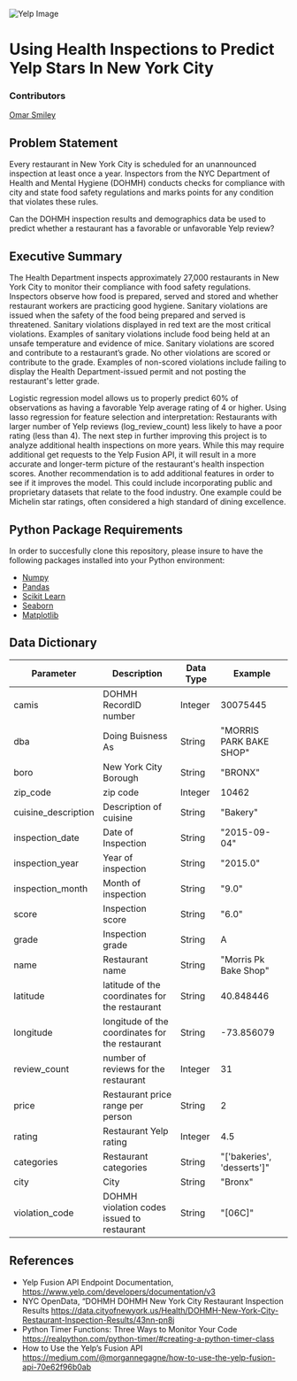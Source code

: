 ![Yelp Image](https://upload.wikimedia.org/wikipedia/commons/thumb/a/ad/Yelp_Logo.svg/2880px-Yelp_Logo.svg.png)


# Using Health Inspections to Predict Yelp Stars In New York City

### Contributors

[Omar Smiley](https://git.generalassemb.ly/smileyo)

## Problem Statement
Every restaurant in New York City is scheduled for an unannounced inspection at least once a year. Inspectors from the NYC Department of Health and Mental Hygiene (DOHMH) conducts checks for compliance with city and state food safety regulations and marks points for any condition that violates these rules.

Can the DOHMH inspection results and demographics data be used to predict whether a restaurant has a favorable or unfavorable Yelp review?


## Executive Summary
The Health Department inspects approximately 27,000 restaurants in New York City to monitor their compliance with food safety regulations. Inspectors observe how food is prepared, served and stored and whether restaurant workers are practicing good hygiene. Sanitary violations are issued when the safety of the food being prepared and served is threatened. Sanitary violations displayed in red text are the most critical violations. Examples of sanitary violations include food being held at an unsafe temperature and evidence of mice. Sanitary violations are scored and contribute to a restaurant’s grade. No other violations are scored or contribute to the grade. Examples of non-scored violations include failing to display the Health Department-issued permit and not posting the restaurant's letter grade.

Logistic regression model allows us to properly predict 60%  of observations as having a favorable Yelp average rating of 4 or higher.
Using lasso regression for feature selection and interpretation: Restaurants with larger number of Yelp reviews (log_review_count) less likely to have a poor rating (less than 4). The next step in further improving this project is to analyze additional health inspections on more years. While this may require additional get requests to the Yelp Fusion API, it will result in a more accurate and longer-term picture of the restaurant's health inspection scores. Another recommendation is to add additional features in order to see if it improves the model. This could include incorporating public and proprietary datasets that relate to the food industry. One example could be Michelin star ratings, often considered a high standard of dining excellence.


## Python Package Requirements

In order to succesfully clone this repository, please insure to have the following packages installed into your Python environment:
* [Numpy](https://pypi.org/project/numpy/)
* [Pandas](https://pypi.org/project/pandas/)
* [Scikit Learn](https://pypi.org/project/scikit-learn/)
* [Seaborn](https://pypi.org/project/seaborn/)
* [Matplotlib](https://pypi.org/project/matplotlib/)




## Data Dictionary

| Parameter | Description | Data Type | Example |
| ------ | ------ | ------- | ------ |
|camis | DOHMH RecordID number | Integer | 30075445 |
|dba | Doing Buisness As | String | "MORRIS PARK BAKE SHOP" |
|boro | New York City Borough | String | "BRONX" |
|zip_code | zip code | Integer | 10462 |
|cuisine_description| Description of cuisine | String | "Bakery"|
|inspection_date | Date of Inspection | String | "2015-09-04" |
|inspection_year | Year of inspection | String | "2015.0" |
|inspection_month | Month of inspection | String | "9.0" |
|score | Inspection score | String | "6.0" |
|grade | Inspection grade | String | A | 
|name | Restaurant name | String | "Morris Pk Bake Shop" |
|latitude | latitude of the coordinates for the restaurant | String | 40.848446 |
|longitude | longitude of the coordinates for the restaurant | String | -73.856079 |
|review_count | number of reviews for the restaurant | Integer | 31 |
|price | Restaurant price range per person | String | 2 |
|rating | Restaurant Yelp rating | Integer | 4.5 |
|categories | Restaurant categories | String | "['bakeries', 'desserts']" |
|city | City | String | "Bronx" |
|violation_code | DOHMH violation codes issued to restaurant | String | "[06C]" |


## References
- Yelp Fusion API Endpoint Documentation, https://www.yelp.com/developers/documentation/v3
- NYC OpenData, “DOHMH DOHMH New York City Restaurant Inspection Results https://data.cityofnewyork.us/Health/DOHMH-New-York-City-Restaurant-Inspection-Results/43nn-pn8j
- Python Timer Functions: Three Ways to Monitor Your Code https://realpython.com/python-timer/#creating-a-python-timer-class
- How to Use the Yelp’s Fusion API https://medium.com/@morgannegagne/how-to-use-the-yelp-fusion-api-70e62f96b0ab